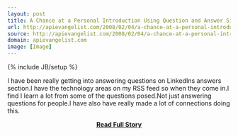 ```yaml
---
layout: post
title: A Chance at a Personal Introduction Using Question and Answer Sites
url: http://apievangelist.com/2008/02/04/a-chance-at-a-personal-introduction-using-question-and-answer-sites/
source: http://apievangelist.com/2008/02/04/a-chance-at-a-personal-introduction-using-question-and-answer-sites/
domain: apievangelist.com
image: [Image]
---
```

{% include JB/setup %}<p>I have been really getting into answering questions on LinkedIns answers section.I have the technology areas on my RSS feed so when they come in.I find I learn a lot from some of the questions posed.Not just answering questions for people.I have also have really made a lot of connections doing this.</p>
<center><p><a href="http://apievangelist.com/2008/02/04/a-chance-at-a-personal-introduction-using-question-and-answer-sites/" style='padding:25px; font-sze:18px; font-weight: bold;'>Read Full Story</a></p></center>
